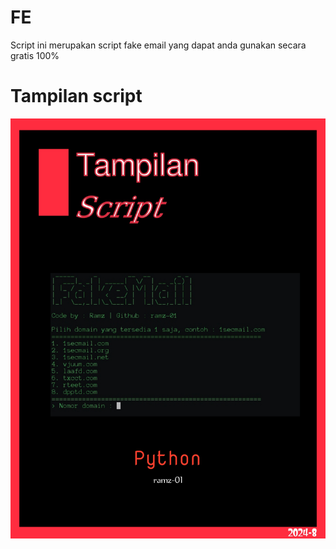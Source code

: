 # FE

Script ini merupakan script fake email yang dapat anda gunakan secara gratis 100%

# Tampilan script
<img src="https://raw.githubusercontent.com/ramz-01/FE/main/Screenshot_20240807-192949_2.jpg">
